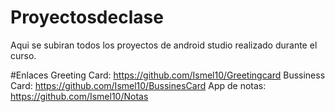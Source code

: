 # Proyectosdeclase
Aqui se subiran todos los proyectos de android studio realizado durante el curso.

#Enlaces
  Greeting Card: https://github.com/Ismel10/Greetingcard
  Bussiness Card: https://github.com/Ismel10/BussinesCard
  App de notas: https://github.com/Ismel10/Notas
